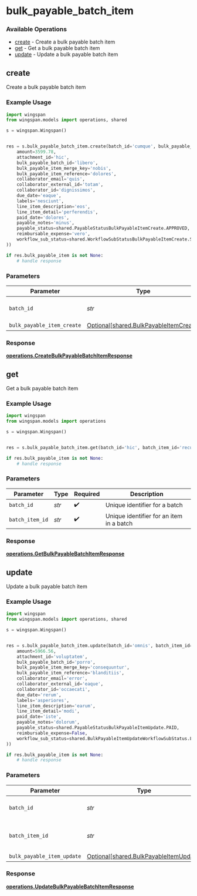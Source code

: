# bulk_payable_batch_item

### Available Operations

* [create](#create) - Create a bulk payable batch item
* [get](#get) - Get a bulk payable batch item
* [update](#update) - Update a bulk payable batch item

## create

Create a bulk payable batch item

### Example Usage

```python
import wingspan
from wingspan.models import operations, shared

s = wingspan.Wingspan()


res = s.bulk_payable_batch_item.create(batch_id='cumque', bulk_payable_item_create=shared.BulkPayableItemCreate(
    amount=3599.78,
    attachment_id='hic',
    bulk_payable_batch_id='libero',
    bulk_payable_item_merge_key='nobis',
    bulk_payable_item_reference='dolores',
    collaborator_email='quis',
    collaborator_external_id='totam',
    collaborator_id='dignissimos',
    due_date='eaque',
    labels='nesciunt',
    line_item_description='eos',
    line_item_detail='perferendis',
    paid_date='dolores',
    payable_notes='minus',
    payable_status=shared.PayableStatusBulkPayableItemCreate.APPROVED,
    reimbursable_expense='vero',
    workflow_sub_status=shared.WorkflowSubStatusBulkPayableItemCreate.SUBMITTED,
))

if res.bulk_payable_item is not None:
    # handle response
```

### Parameters

| Parameter                                                                              | Type                                                                                   | Required                                                                               | Description                                                                            |
| -------------------------------------------------------------------------------------- | -------------------------------------------------------------------------------------- | -------------------------------------------------------------------------------------- | -------------------------------------------------------------------------------------- |
| `batch_id`                                                                             | *str*                                                                                  | :heavy_check_mark:                                                                     | Unique identifier for a batch                                                          |
| `bulk_payable_item_create`                                                             | [Optional[shared.BulkPayableItemCreate]](../../models/shared/bulkpayableitemcreate.md) | :heavy_minus_sign:                                                                     | N/A                                                                                    |


### Response

**[operations.CreateBulkPayableBatchItemResponse](../../models/operations/createbulkpayablebatchitemresponse.md)**


## get

Get a bulk payable batch item

### Example Usage

```python
import wingspan
from wingspan.models import operations

s = wingspan.Wingspan()


res = s.bulk_payable_batch_item.get(batch_id='hic', batch_item_id='recusandae')

if res.bulk_payable_item is not None:
    # handle response
```

### Parameters

| Parameter                                | Type                                     | Required                                 | Description                              |
| ---------------------------------------- | ---------------------------------------- | ---------------------------------------- | ---------------------------------------- |
| `batch_id`                               | *str*                                    | :heavy_check_mark:                       | Unique identifier for a batch            |
| `batch_item_id`                          | *str*                                    | :heavy_check_mark:                       | Unique identifier for an item in a batch |


### Response

**[operations.GetBulkPayableBatchItemResponse](../../models/operations/getbulkpayablebatchitemresponse.md)**


## update

Update a bulk payable batch item

### Example Usage

```python
import wingspan
from wingspan.models import operations, shared

s = wingspan.Wingspan()


res = s.bulk_payable_batch_item.update(batch_id='omnis', batch_item_id='facilis', bulk_payable_item_update=shared.BulkPayableItemUpdate(
    amount=5966.56,
    attachment_id='voluptatem',
    bulk_payable_batch_id='porro',
    bulk_payable_item_merge_key='consequuntur',
    bulk_payable_item_reference='blanditiis',
    collaborator_email='error',
    collaborator_external_id='eaque',
    collaborator_id='occaecati',
    due_date='rerum',
    labels='asperiores',
    line_item_description='earum',
    line_item_detail='modi',
    paid_date='iste',
    payable_notes='dolorum',
    payable_status=shared.PayableStatusBulkPayableItemUpdate.PAID,
    reimbursable_expense=False,
    workflow_sub_status=shared.BulkPayableItemUpdateWorkflowSubStatus.LESS_THAN_NIL_GREATER_THAN_,
))

if res.bulk_payable_item is not None:
    # handle response
```

### Parameters

| Parameter                                                                              | Type                                                                                   | Required                                                                               | Description                                                                            |
| -------------------------------------------------------------------------------------- | -------------------------------------------------------------------------------------- | -------------------------------------------------------------------------------------- | -------------------------------------------------------------------------------------- |
| `batch_id`                                                                             | *str*                                                                                  | :heavy_check_mark:                                                                     | Unique identifier for a batch                                                          |
| `batch_item_id`                                                                        | *str*                                                                                  | :heavy_check_mark:                                                                     | Unique identifier for an item in a batch                                               |
| `bulk_payable_item_update`                                                             | [Optional[shared.BulkPayableItemUpdate]](../../models/shared/bulkpayableitemupdate.md) | :heavy_minus_sign:                                                                     | N/A                                                                                    |


### Response

**[operations.UpdateBulkPayableBatchItemResponse](../../models/operations/updatebulkpayablebatchitemresponse.md)**

